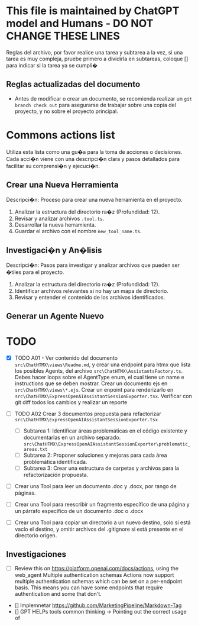 # This file is maintained by ChatGPT model and Humans - DO NOT CHANGE THESE LINES

Reglas del archivo, por favor realice una tarea y subtarea a la vez,
si una tarea es muy compleja, pruebe primero a dividirla en subtareas,
coloque [] para indicar si la tarea ya se cumpli�

## Reglas actualizadas del documento

- Antes de modificar o crear un documento, se recomienda realizar un `git branch check out` para asegurarse de trabajar sobre una copia del proyecto, y no sobre el proyecto principal.

# Commons actions list

Utiliza esta lista como una gu�a para la toma de acciones o decisiones. Cada acci�n viene con una descripci�n clara y pasos detallados para facilitar su comprensi�n y ejecuci�n.

## Crear una Nueva Herramienta

Descripci�n: Proceso para crear una nueva herramienta en el proyecto.

1. Analizar la estructura del directorio ra�z (Profundidad: 12).
2. Revisar y analizar archivos `.tool.ts`.
3. Desarrollar la nueva herramienta.
4. Guardar el archivo con el nombre `new_tool_name.ts`.

## Investigaci�n y An�lisis

Descripci�n: Pasos para investigar y analizar archivos que pueden ser �tiles para el proyecto.

1. Analizar la estructura del directorio ra�z (Profundidad: 12).
2. Identificar archivos relevantes si no hay un mapa de directorio.
3. Revisar y entender el contenido de los archivos identificados.

## Generar un Agente Nuevo

# TODO

- [x] TODO A01 - Ver contenido del documento `src\ChatHTMX\views\Readme.md`, y crear una endpoint para htmx que lista los posibles Agents,
  del archivo `src\ChatHTMX\AssistantsFactory.ts`.
  Debes hacer loops sobre el AgentType enum, el cual tiene un name e instructions que se deben mostrar.
  Crear un documento ejs en `src\ChatHTMX\views\*.ejs`.
  Crear un enpoint para renderizarlo en `src\ChatHTMX\ExpressOpenAIAssistantSessionExporter.tsx`.
  Verificar con git diff todos los cambios y realizar un reporte

- [ ] TODO A02 Crear 3 documentos propuesta para refactorizar `src\ChatHTMX\ExpressOpenAIAssistantSessionExporter.tsx`
  - [ ] Subtarea 1: Identificar áreas problemáticas en el código existente y documentarlas en un archivo separado. `src\ChatHTMX\ExpressOpenAIAssistantSessionExporter\problematic_areas.txt`
  - [ ] Subtarea 2: Proponer soluciones y mejoras para cada área problemática identificada.
  - [ ] Subtarea 3: Crear una estructura de carpetas y archivos para la refactorización propuesta.

- [ ] Crear una Tool para leer un documento .doc y .docx, por rango de páginas.
- [ ] Crear una Tool para reescribir un fragmento específico de una página y un párrafo específico de un documento .doc o .docx
- [ ] Crear una Tool para copiar un directorio a un nuevo destino, solo si está vacío el destino, y omitir archivos del .gitignore si está presente en el directorio origen.

## Investigaciones

- [ ] Review this on https://platform.openai.com/docs/actions, using the web_agent
      Multiple authentication schemas
      Actions now support multiple authentication schemas which can be set on a per-endpoint basis. This means you can have some endpoints that require authentication and some that don't.

- [] Implemnetar
  https://github.com/MarketingPipeline/Markdown-Tag
- [] GPT HELPs tools common thinking -> Pointing out the correct usage of